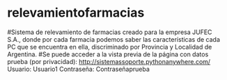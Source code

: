 # relevamientofarmacias
#Sistema de relevamiento de farmacias creado para la empresa JUFEC S.A., donde por cada farmacia podemos saber las características de cada PC que se encuentra en ella, discriminado por Provincia y Localidad de Argentina.
#Se puede acceder a la vista previa de la página con datos prueba (por privacidad):
http://sistemassoporte.pythonanywhere.com/
Usuario: Usuario1
Contraseña: Contraseñaprueba
